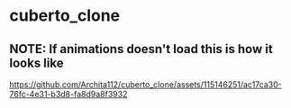 # cuberto_clone
## NOTE: If animations doesn't load this is how it looks like 

https://github.com/Archita112/cuberto_clone/assets/115146251/ac17ca30-76fc-4e31-b3d8-fa8d9a8f3932
